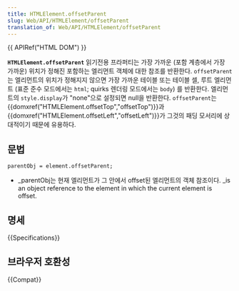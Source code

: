 ```yaml
---
title: HTMLElement.offsetParent
slug: Web/API/HTMLElement/offsetParent
translation_of: Web/API/HTMLElement/offsetParent
---
```

{{ APIRef("HTML DOM") }}

**`HTMLElement.offsetParent`** 읽기전용 프라퍼티는 가장 가까운 (포함 계층에서 가장 가까운) 위치가 정해진 포함하는 엘리먼트 객체에 대한 참조를 반환한다. `offsetParent`는 엘리먼트의 위치가 정해지지 않으면 가장 가까운 테이블 또는 테이블 셀, 루트 엘리먼트 (표준 준수 모드에서는 `html`; quirks 렌더링 모드에서는 `body`) 를 반환한다.
엘리먼트의 `style.display`가 "none"으로 설정되면 null을 반환한다. `offsetParent`는 {{domxref("HTMLElement.offsetTop","offsetTop")}}과 {{domxref("HTMLElement.offsetLeft","offsetLeft")}}가 그것의 패딩 모서리에 상대적이기 때문에 유용하다.

## 문법

    parentObj = element.offsetParent;

- \_parentObj는 현재 엘리먼트가 그 안에서 offset된 엘리먼트의 객체 참조이다. \_is an object reference to the element in which the current element is offset.

## 명세

{{Specifications}}

## 브라우저 호환성

{{Compat}}

